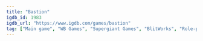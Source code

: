 ```yaml
---
title: "Bastion"
igdb_id: 1983
igdb_url: "https://www.igdb.com/games/bastion"
tag: ["Main game", "WB Games", "Supergiant Games", "BlitWorks", "Role-playing (RPG)", "Adventure", "Indie", "Single player", "Bird view / Isometric", "Action", "Fantasy"]
---
```

